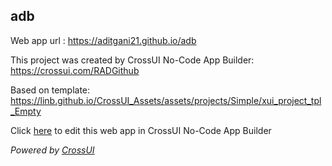 ## adb
Web app url : https://aditgani21.github.io/adb

This project was created by CrossUI No-Code App Builder: https://crossui.com/RADGithub

Based on template: https://linb.github.io/CrossUI_Assets/assets/projects/Simple/xui_project_tpl_Empty

Click [here](https://crossui.com/RADGithub/#!from=github&owner=aditgani21&repo=adb) to edit this web app in CrossUI No-Code App Builder

<i>Powered by [CrossUI](https://crossui.com)</i>
